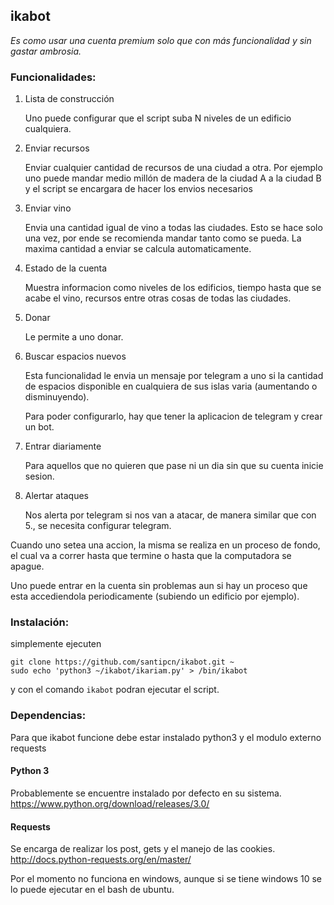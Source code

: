 ## ikabot

_Es como usar una cuenta premium solo que con más funcionalidad y sin gastar ambrosia._

### Funcionalidades:

1) Lista de construcción

	Uno puede configurar que el script suba N niveles de un edificio cualquiera.
	
2) Enviar recursos 

	Enviar cualquier cantidad de recursos de una ciudad a otra. Por ejemplo uno puede mandar medio millón de madera de la ciudad A a la ciudad B y el script se encargara de hacer los envios necesarios

3) Enviar vino

	Envia una cantidad igual de vino a todas las ciudades. Esto se hace solo una vez, por ende se recomienda mandar tanto como se pueda. La maxima cantidad a enviar se calcula automaticamente.

4) Estado de la cuenta

	Muestra informacion como niveles de los edificios, tiempo hasta que se acabe el vino, recursos entre otras cosas de todas las ciudades.
	
5) Donar

	Le permite a uno donar.
	
6) Buscar espacios nuevos

	Esta funcionalidad le envia un mensaje por telegram a uno si la cantidad de espacios disponible en cualquiera de sus islas varia (aumentando o disminuyendo).
	
	Para poder configurarlo, hay que tener la aplicacion de telegram y crear un bot.
	
7) Entrar diariamente

	Para aquellos que no quieren que pase ni un dia sin que su cuenta inicie sesion.
8) Alertar ataques

	Nos alerta por telegram si nos van a atacar, de manera similar que con 5., se necesita configurar telegram.

Cuando uno setea una accion, la misma se realiza en un proceso de fondo, el cual va a correr hasta que termine o hasta que la computadora se apague.

Uno puede entrar en la cuenta sin problemas aun si hay un proceso que esta accediendola periodicamente (subiendo un edificio por ejemplo).

### Instalación:

simplemente ejecuten

	git clone https://github.com/santipcn/ikabot.git ~
	sudo echo 'python3 ~/ikabot/ikariam.py' > /bin/ikabot
	
y con el comando `ikabot` podran ejecutar el script.

### Dependencias:

Para que ikabot funcione debe estar instalado python3 y el modulo externo requests
#### Python 3
Probablemente se encuentre instalado por defecto en su sistema.
https://www.python.org/download/releases/3.0/
#### Requests
Se encarga de realizar los post, gets y el manejo de las cookies.
http://docs.python-requests.org/en/master/

Por el momento no funciona en windows, aunque si se tiene windows 10 se lo puede ejecutar en el bash de ubuntu.

